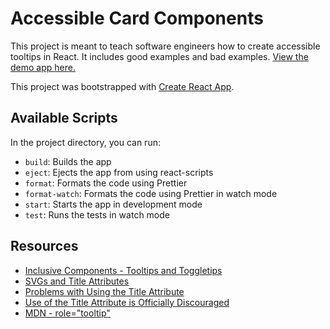 # Accessible Card Components

This project is meant to teach software engineers how to create accessible tooltips in React. It includes good examples and bad examples. [View the demo app here.](http://tylerhawkins.info/accessible-tooltips/build/)

This project was bootstrapped with [Create React App](https://github.com/facebook/create-react-app).

## Available Scripts

In the project directory, you can run:

- `build`: Builds the app
- `eject`: Ejects the app from using react-scripts
- `format`: Formats the code using Prettier
- `format-watch`: Formats the code using Prettier in watch mode
- `start`: Starts the app in development mode
- `test`: Runs the tests in watch mode

## Resources

- [Inclusive Components - Tooltips and Toggletips](https://inclusive-components.design/tooltips-toggletips/)
- [SVGs and Title Attributes](http://web-accessibility.carnegiemuseums.org/code/svg/)
- [Problems with Using the Title Attribute](https://www.tpgi.com/using-the-html-title-attribute-updated/)
- [Use of the Title Attribute is Officially Discouraged](https://html.spec.whatwg.org/multipage/dom.html#the-title-attribute)
- [MDN - role="tooltip"](https://developer.mozilla.org/en-US/docs/Web/Accessibility/ARIA/Roles/tooltip_role)

